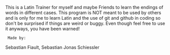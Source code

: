 This is a Latin Trainer for myself and maybe Friends to learn the endings of words in different cases.
This program is NOT meant to be used by others and is only for me to learn Latin and the use of git and github in coding so don't be surprised if things are weird or buggy. Even though feel free to use it anyways, you have been warned!

     Made by:
Sebastian Fiault, 
Sebastian Jonas Schiessler